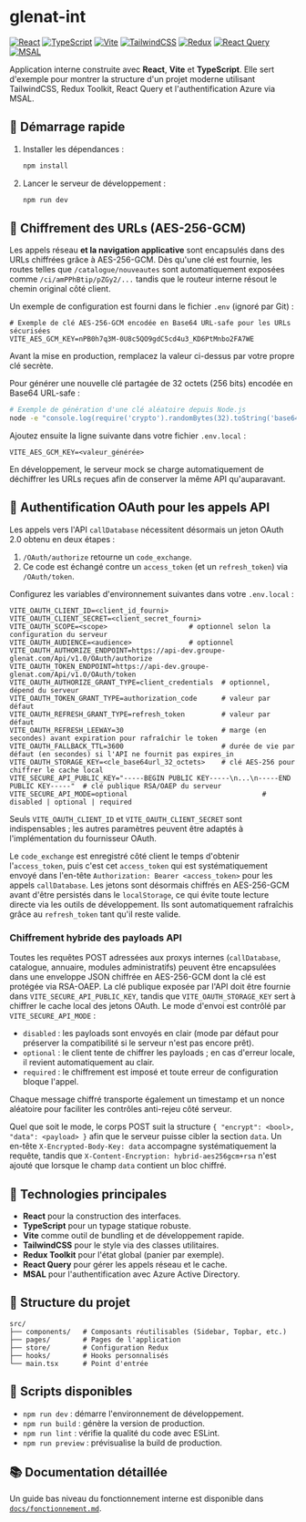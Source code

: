 # glenat-int

[![React](https://img.shields.io/badge/React-20232A?style=for-the-badge&logo=react&logoColor=61DAFB)](https://reactjs.org/)
[![TypeScript](https://img.shields.io/badge/TypeScript-3178C6?style=for-the-badge&logo=typescript&logoColor=white)](https://www.typescriptlang.org/)
[![Vite](https://img.shields.io/badge/Vite-646CFF?style=for-the-badge&logo=vite&logoColor=white)](https://vitejs.dev/)
[![TailwindCSS](https://img.shields.io/badge/Tailwind_CSS-06B6D4?style=for-the-badge&logo=tailwind-css&logoColor=white)](https://tailwindcss.com/)
[![Redux](https://img.shields.io/badge/Redux_Toolkit-593D88?style=for-the-badge&logo=redux&logoColor=white)](https://redux.js.org/)
[![React Query](https://img.shields.io/badge/React_Query-FF4154?style=for-the-badge&logo=react-query&logoColor=white)](https://tanstack.com/query/latest)
[![MSAL](https://img.shields.io/badge/Azure_MSAL-0078D4?style=for-the-badge&logo=microsoft-azure&logoColor=white)](https://learn.microsoft.com/azure/active-directory/develop/msal-overview)

Application interne construite avec **React**, **Vite** et **TypeScript**. Elle sert d'exemple pour montrer la structure d'un projet moderne utilisant TailwindCSS, Redux Toolkit, React Query et l'authentification Azure via MSAL.

## 🚀 Démarrage rapide

1. Installer les dépendances :
   ```bash
   npm install
   ```
2. Lancer le serveur de développement :
   ```bash
   npm run dev
   ```

## 🔐 Chiffrement des URLs (AES-256-GCM)

Les appels réseau **et la navigation applicative** sont encapsulés dans des URLs chiffrées grâce à AES-256-GCM. Dès qu'une clé est fournie, les routes telles que `/catalogue/nouveautes` sont automatiquement exposées comme `/ci/amPPhBtip/pZGy2/...` tandis que le routeur interne résout le chemin original côté client.

Un exemple de configuration est fourni dans le fichier `.env` (ignoré par Git) :

```
# Exemple de clé AES-256-GCM encodée en Base64 URL-safe pour les URLs sécurisées
VITE_AES_GCM_KEY=nPB0h7q3M-0U8c5QO9gdC5cd4u3_KD6PtMnbo2FA7WE
```

Avant la mise en production, remplacez la valeur ci-dessus par votre propre clé secrète.

Pour générer une nouvelle clé partagée de 32 octets (256 bits) encodée en Base64 URL-safe :

```bash
# Exemple de génération d'une clé aléatoire depuis Node.js
node -e "console.log(require('crypto').randomBytes(32).toString('base64url'))" >> .env.local
```

Ajoutez ensuite la ligne suivante dans votre fichier `.env.local` :

```
VITE_AES_GCM_KEY=<valeur_générée>
```

En développement, le serveur mock se charge automatiquement de déchiffrer les URLs reçues afin de conserver la même API qu'auparavant.

## 🔑 Authentification OAuth pour les appels API

Les appels vers l'API `callDatabase` nécessitent désormais un jeton OAuth 2.0 obtenu en deux étapes :

1. `/OAuth/authorize` retourne un `code_exchange`.
2. Ce code est échangé contre un `access_token` (et un `refresh_token`) via `/OAuth/token`.

Configurez les variables d'environnement suivantes dans votre `.env.local` :

```
VITE_OAUTH_CLIENT_ID=<client_id_fourni>
VITE_OAUTH_CLIENT_SECRET=<client_secret_fourni>
VITE_OAUTH_SCOPE=<scope>                    # optionnel selon la configuration du serveur
VITE_OAUTH_AUDIENCE=<audience>              # optionnel
VITE_OAUTH_AUTHORIZE_ENDPOINT=https://api-dev.groupe-glenat.com/Api/v1.0/OAuth/authorize
VITE_OAUTH_TOKEN_ENDPOINT=https://api-dev.groupe-glenat.com/Api/v1.0/OAuth/token
VITE_OAUTH_AUTHORIZE_GRANT_TYPE=client_credentials  # optionnel, dépend du serveur
VITE_OAUTH_TOKEN_GRANT_TYPE=authorization_code      # valeur par défaut
VITE_OAUTH_REFRESH_GRANT_TYPE=refresh_token         # valeur par défaut
VITE_OAUTH_REFRESH_LEEWAY=30                        # marge (en secondes) avant expiration pour rafraîchir le token
VITE_OAUTH_FALLBACK_TTL=3600                        # durée de vie par défaut (en secondes) si l'API ne fournit pas expires_in
VITE_OAUTH_STORAGE_KEY=<cle_base64url_32_octets>    # clé AES-256 pour chiffrer le cache local
VITE_SECURE_API_PUBLIC_KEY="-----BEGIN PUBLIC KEY-----\n...\n-----END PUBLIC KEY-----"  # clé publique RSA/OAEP du serveur
VITE_SECURE_API_MODE=optional                                 # disabled | optional | required
```

Seuls `VITE_OAUTH_CLIENT_ID` et `VITE_OAUTH_CLIENT_SECRET` sont indispensables ; les autres paramètres peuvent être adaptés à l'implémentation du fournisseur OAuth.

Le `code_exchange` est enregistré côté client le temps d'obtenir l'`access_token`, puis c'est cet `access_token` qui est systématiquement envoyé dans l'en-tête `Authorization: Bearer <access_token>` pour les appels `callDatabase`. Les jetons sont désormais chiffrés en AES-256-GCM avant d'être persistés dans le `localStorage`, ce qui évite toute lecture directe via les outils de développement. Ils sont automatiquement rafraîchis grâce au `refresh_token` tant qu'il reste valide.

### Chiffrement hybride des payloads API

Toutes les requêtes POST adressées aux proxys internes (`callDatabase`, catalogue, annuaire, modules administratifs) peuvent être encapsulées dans une enveloppe JSON chiffrée en AES-256-GCM dont la clé est protégée via RSA-OAEP. La clé publique exposée par l'API doit être fournie dans `VITE_SECURE_API_PUBLIC_KEY`, tandis que `VITE_OAUTH_STORAGE_KEY` sert à chiffrer le cache local des jetons OAuth. Le mode d'envoi est contrôlé par `VITE_SECURE_API_MODE` :

* `disabled` : les payloads sont envoyés en clair (mode par défaut pour préserver la compatibilité si le serveur n'est pas encore prêt).
* `optional` : le client tente de chiffrer les payloads ; en cas d'erreur locale, il revient automatiquement au clair.
* `required` : le chiffrement est imposé et toute erreur de configuration bloque l'appel.

Chaque message chiffré transporte également un timestamp et un nonce aléatoire pour faciliter les contrôles anti-rejeu côté serveur.

Quel que soit le mode, le corps POST suit la structure `{ "encrypt": <bool>, "data": <payload> }` afin que le serveur puisse cibler la section `data`. Un en-tête `X-Encrypted-Body-Key: data` accompagne systématiquement la requête, tandis que `X-Content-Encryption: hybrid-aes256gcm+rsa` n'est ajouté que lorsque le champ `data` contient un bloc chiffré.

## 🧠 Technologies principales
- **React** pour la construction des interfaces.
- **TypeScript** pour un typage statique robuste.
- **Vite** comme outil de bundling et de développement rapide.
- **TailwindCSS** pour le style via des classes utilitaires.
- **Redux Toolkit** pour l'état global (panier par exemple).
- **React Query** pour gérer les appels réseau et le cache.
- **MSAL** pour l'authentification avec Azure Active Directory.

## 📁 Structure du projet
```
src/
├── components/   # Composants réutilisables (Sidebar, Topbar, etc.)
├── pages/        # Pages de l'application
├── store/        # Configuration Redux
├── hooks/        # Hooks personnalisés
└── main.tsx      # Point d'entrée
```

## 📜 Scripts disponibles
- `npm run dev` : démarre l'environnement de développement.
- `npm run build` : génère la version de production.
- `npm run lint` : vérifie la qualité du code avec ESLint.
- `npm run preview` : prévisualise la build de production.

## 📚 Documentation détaillée
Un guide bas niveau du fonctionnement interne est disponible dans [`docs/fonctionnement.md`](docs/fonctionnement.md).

